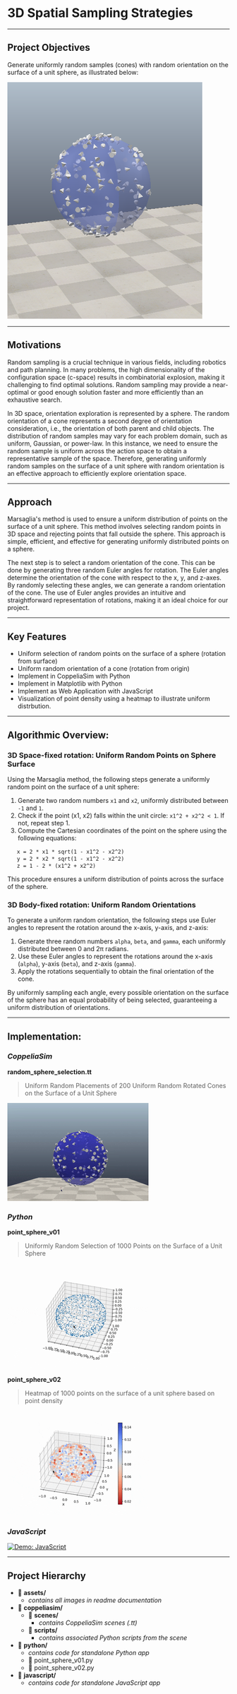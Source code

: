 # 3D Spatial Sampling Strategies 

---

## Project Objectives
Generate uniformly random samples (cones) with random orientation on the surface of a unit sphere, as illustrated below:

![Sphere Sampling](./assets/sphere-sampling-objective.png)

---

## Motivations
Random sampling is a crucial technique in various fields, including robotics and path planning. In many problems, the high dimensionality of the configuration space (c-space) results in combinatorial explosion, making it challenging to find optimal solutions. Random sampling may provide a near-optimal or good enough solution faster and more efficiently than an exhaustive search.

In 3D space, orientation exploration is represented by a sphere. The random orientation of a cone represents a second degree of orientation consideration, i.e., the orientation of both parent and child objects. The distribution of random samples may vary for each problem domain, such as uniform, Gaussian, or power-law. In this instance, we need to ensure the random sample is uniform across the action space to obtain a representative sample of the space. Therefore, generating uniformly random samples on the surface of a unit sphere with random orientation is an effective approach to efficiently explore orientation space.

---

## Approach
 Marsaglia's method is used to ensure a uniform distribution of points on the surface of a unit sphere. This method involves selecting random points in 3D space and rejecting points that fall outside the sphere. This approach is simple, efficient, and effective for generating uniformly distributed points on a sphere. 
 
 The next step is to select a random orientation of the cone. This can be done by generating three random Euler angles for rotation. The Euler angles determine the orientation of the cone with respect to the x, y, and z-axes. By randomly selecting these angles, we can generate a random orientation of the cone. The use of Euler angles provides an intuitive and straightforward representation of rotations, making it an ideal choice for our project.

---

## Key Features
- Uniform selection of random points on the surface of a sphere (rotation from surface)
- Uniform random orientation of a cone (rotation from origin)
- Implement in CoppeliaSim with Python
- Implement in Matplotlib with Python
- Implement as Web Application with JavaScript 
- Visualization of point density using a heatmap to illustrate uniform distrbution.

---

## Algorithmic Overview:

### 3D Space-fixed rotation: Uniform Random Points on Sphere Surface

Using the Marsaglia method, the following steps generate a uniformly random point on the surface of a unit sphere:

1. Generate two random numbers `x1` and `x2`, uniformly distributed between `-1` and `1`.
2. Check if the point (x1, x2) falls within the unit circle: `x1^2 + x2^2 < 1`. If not, repeat step 1.
3. Compute the Cartesian coordinates of the point on the sphere using the following equations:


```
   x = 2 * x1 * sqrt(1 - x1^2 - x2^2)
   y = 2 * x2 * sqrt(1 - x1^2 - x2^2)
   z = 1 - 2 * (x1^2 + x2^2)
```
   
This procedure ensures a uniform distribution of points across the surface of the sphere.

### 3D Body-fixed rotation: Uniform Random Orientations

To generate a uniform random orientation, the following steps use Euler angles to represent the rotation around the x-axis, y-axis, and z-axis:

1. Generate three random numbers `alpha`, `beta`, and `gamma`, each uniformly distributed between 0 and 2π radians.
2. Use these Euler angles to represent the rotations around the x-axis (`alpha`), y-axis (`beta`), and z-axis (`gamma`).
3. Apply the rotations sequentially to obtain the final orientation of the cone.

By uniformly sampling each angle, every possible orientation on the surface of the sphere has an equal probability of being selected, guaranteeing a uniform distribution of orientations.

---

## Implementation: 

### *CoppeliaSim* 

**random_sphere_selection.tt**
> Uniform Random Placements of 200 Uniform Random Rotated Cones on the Surface of a Unit Sphere 

![Demo: CoppeliaSim](./assets/coppeliasim-sphere-sample.gif)


### *Python*

**point_sphere_v01**
> Uniformly Random Selection of 1000 Points on the Surface of a Unit Sphere 

![Demo: Python](./assets/py-sphere-sample-v1.gif)

**point_sphere_v02**
> Heatmap of 1000 points on the surface of a unit sphere based on point density

![Demo: Python](./assets/py-sphere-sample-v2.gif)



### *JavaScript*
[![Demo: JavaScript](./assets/js-sphere-sample.gif)](https://scalemailted.github.io/Basic-Motion-Planning/WebApp/)

---

## Project Hierarchy 
- 📁 **assets/**
    + *contains all images in readme documentation*
- 📁 **coppeliasim/**
    + 📁 **scenes/**
        - *contains CoppeliaSim scenes (.tt)*
    + 📁 **scripts/**
        - *contains associated Python scripts from the scene*
- 📁 **python/**
    + *contains code for standalone Python app*
    + 📄 point_sphere_v01.py
    + 📄 point_sphere_v02.py
- 📁 **javascript/**
    + *contains code for standalone JavaScript app*